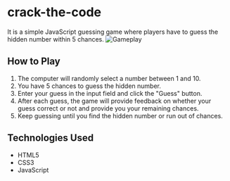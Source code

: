 # crack-the-code
 It is a simple JavaScript guessing game where players have to guess the hidden number within 5 chances.
![Gameplay](<img width="951" alt="crack the code" src="https://github.com/Pratiksha-287/crack-the-code/assets/119301269/aca8fa5d-816f-4928-9d92-d623cf396df9">)

## How to Play

1. The computer will randomly select a number between 1 and 10.
2. You have 5 chances to guess the hidden number.
3. Enter your guess in the input field and click the "Guess" button.
4. After each guess, the game will provide feedback on whether your guess correct or not and provide you your remaining chances.
5. Keep guessing until you find the hidden number or run out of chances.

## Technologies Used

- HTML5
- CSS3
- JavaScript


